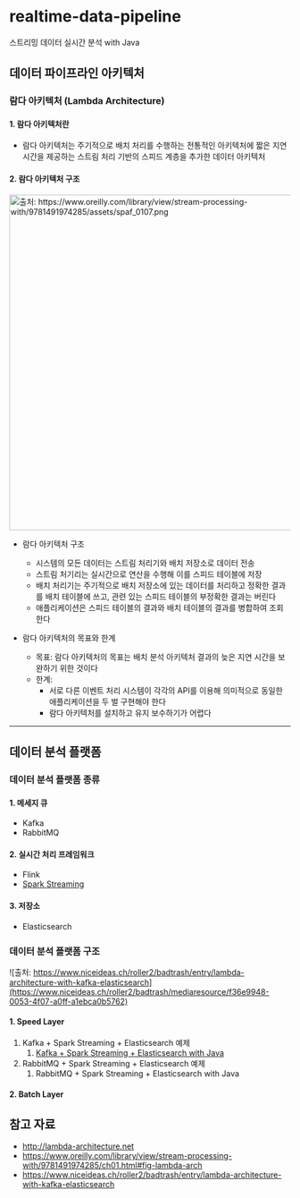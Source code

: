 # realtime-data-pipeline
스트리밍 데이터 실시간 분석 with Java

## 데이터 파이프라인 아키텍처
### 람다 아키텍처 (Lambda Architecture)
#### 1. 람다 아키텍처란
- 람다 아키텍처는 주기적으로 배치 처리를 수행하는 전통적인 아키텍처에 짧은 지연 시간을 제공하는 스트림 처리 기반의 스피드 계층을 추가한 데이터 아키텍처

#### 2. 람다 아키텍처 구조
<img width="600" alt="출처: https://www.oreilly.com/library/view/stream-processing-with/9781491974285/assets/spaf_0107.png" src="https://www.oreilly.com/library/view/stream-processing-with/9781491974285/assets/spaf_0107.png">

- 람다 아키텍처 구조
  - 시스템의 모든 데이터는 스트림 처리기와 배치 저장소로 데이터 전송
  - 스트림 처기리는 실시간으로 연산을 수행해 이를 스피드 테이블에 저장
  - 배치 처리기는 주기적으로 배치 저장소에 있는 데이터를 처리하고 정확한 결과를 배치 테이블에 쓰고, 관련 있는 스피드 테이블의 부정확한 결과는 버린다
  - 애플리케이션은 스피드 테이블의 결과와 배치 테이블의 결과를 병합하여 조회한다
  
- 람다 아키텍처의 목표와 한계
  - 목표: 람다 아키텍처의 목표는 배치 분석 아키텍처 결과의 늦은 지연 시간을 보완하기 위한 것이다
  - 한계:
    - 서로 다른 이벤트 처리 시스템이 각각의 API를 이용해 의미적으로 동일한 애플리케이션을 두 벌 구현해야 한다
    - 람다 아키텍처를 설치하고 유지 보수하기가 어렵다

***

## 데이터 분석 플랫폼
### 데이터 분석 플랫폼 종류
#### 1. 메세지 큐
- Kafka
- RabbitMQ

#### 2. 실시간 처리 프레임워크
- Flink
- [Spark Streaming](https://github.com/Hyunhoo-Kwon/realtime-data-pipeline/wiki/Spark-Streaming)

#### 3. 저장소
- Elasticsearch

### 데이터 분석 플랫폼 구조
![출처: https://www.niceideas.ch/roller2/badtrash/entry/lambda-architecture-with-kafka-elasticsearch](https://www.niceideas.ch/roller2/badtrash/mediaresource/f36e9948-0053-4f07-a0ff-a1ebca0b5762)
#### 1. Speed Layer
1. Kafka + Spark Streaming + Elasticsearch 예제
    1. [Kafka + Spark Streaming + Elasticsearch with Java](https://github.com/Hyunhoo-Kwon/realtime-data-pipeline/tree/master/kafka-spark-es-java)
2. RabbitMQ + Spark Streaming + Elasticsearch 예제
    1. RabbitMQ + Spark Streaming + Elasticsearch with Java
#### 2. Batch Layer

## 참고 자료
- http://lambda-architecture.net
- https://www.oreilly.com/library/view/stream-processing-with/9781491974285/ch01.html#fig-lambda-arch
- https://www.niceideas.ch/roller2/badtrash/entry/lambda-architecture-with-kafka-elasticsearch
